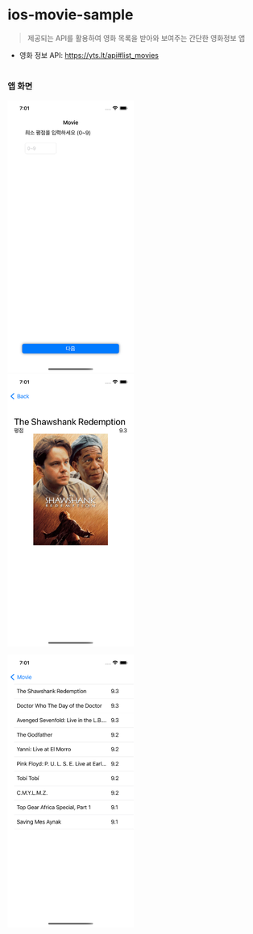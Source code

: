 # ios-movie-sample

> 제공되는 API를 활용하여 영화 목록을 받아와 보여주는 간단한 영화정보 앱
- 영화 정보 API:  https://yts.lt/api#list_movies

#

### 앱 화면

<div>
<img width="250" src="./image/1.png">&nbsp
<img width="250" src="./image/2.png">
<p><p>
<img width="250" src="./image/3.png">&nbsp
</div>